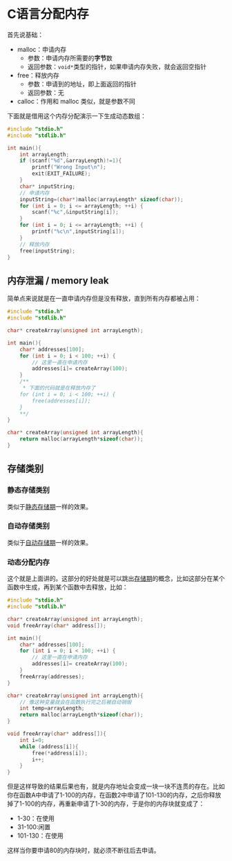 # C语言分配内存

首先说基础：

- malloc：申请内存
  - 参数：申请内存所需要的**字节**数
  - 返回参数：`void*`类型的指针，如果申请内存失败，就会返回空指针
- free：释放内存
  - 参数：申请到的地址，即上面返回的指针
  - 返回参数：无
- calloc：作用和 malloc 类似，就是参数不同

下面就是借用这个内存分配演示一下生成动态数组：

```c
#include "stdio.h"
#include "stdlib.h"

int main(){
    int arrayLength;
    if (scanf("%d",&arrayLength)!=1){
        printf("Wrong Input\n");
        exit(EXIT_FAILURE);
    }
    char* inputString;
    // 申请内存
    inputString=(char*)malloc(arrayLength* sizeof(char));
    for (int i = 0; i <= arrayLength; ++i) {
        scanf("%c",&inputString[i]);
    }
    for (int i = 0; i <= arrayLength; ++i) {
        printf("%c\n",inputString[i]);
    }
    // 释放内存
    free(inputString);
}
```

## 内存泄漏 / memory leak

简单点来说就是在一直申请内存但是没有释放，直到所有内存都被占用：

```c
#include "stdio.h"
#include "stdlib.h"

char* createArray(unsigned int arrayLength);

int main(){
    char* addresses[100];
    for (int i = 0; i < 100; ++i) {
        // 这里一直在申请内存
        addresses[i]= createArray(100);
    }
    /**
     * 下面的代码就是在释放内存了
    for (int i = 0; i < 100; ++i) {
        free(addresses[i]);
    }
    **/
}

char* createArray(unsigned int arrayLength){
    return malloc(arrayLength*sizeof(char));
}
```

## 存储类别

### 静态存储类别

类似于[静态存储期](https://blog.csdn.net/YQXLLWY/article/details/115579286)一样的效果。

### 自动存储类别

类似于[自动存储期](https://blog.csdn.net/YQXLLWY/article/details/115579286)一样的效果。

### 动态分配内存

这个就是上面讲的。这部分的好处就是可以跳出[存储期](https://blog.csdn.net/YQXLLWY/article/details/115579286)的概念，比如这部分在某个函数中生成，再到某个函数中去释放，比如：

```c
#include "stdio.h"
#include "stdlib.h"

char* createArray(unsigned int arrayLength);
void freeArray(char* address[]);

int main(){
    char* addresses[100];
    for (int i = 0; i < 100; ++i) {
        // 这里一直在申请内存
        addresses[i]= createArray(100);
    }
    freeArray(addresses);
}

char* createArray(unsigned int arrayLength){
    // 像这种变量就会在函数执行完之后被自动销毁
    int temp=arrayLength;
    return malloc(arrayLength*sizeof(char));
}

void freeArray(char* address[]){
    int i=0;
    while (address[i]){
        free(*address[i]);
        i++;
    }
}
```

但是这样导致的结果后果也有，就是内存地址会变成一块一块不连贯的存在。比如你在函数A中申请了1-100的内存，在函数2中申请了101-130的内存，之后你释放掉了1-100的内存，再重新申请了1-30的内存，于是你的内存块就变成了：

- 1-30：在使用
- 31-100:闲置
- 101-130：在使用

这样当你要申请80的内存块时，就必须不断往后去申请。